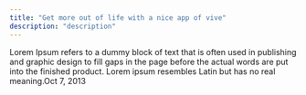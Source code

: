 ```yaml
---
title: "Get more out of life with a nice app of vive"
description: "description"
---
```

Lorem Ipsum refers to a dummy block of text that is often used in publishing and graphic design to fill gaps in the page before the actual words are put into the finished product. Lorem ipsum resembles Latin but has no real meaning.Oct 7, 2013
